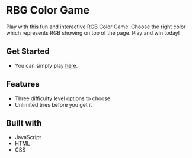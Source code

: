 # RBG Color Game

Play with this fun and interactive RGB Color Game. Choose the right color which represents RGB showing on top of the page. Play and win today!

## Get Started

* You can simply play [here](https://zhehaotao.github.io/Color-Game/).

## Features

* Three difficulty level options to choose
* Unlimited tries before you get it

## Built with

* JavaScript
* HTML
* CSS